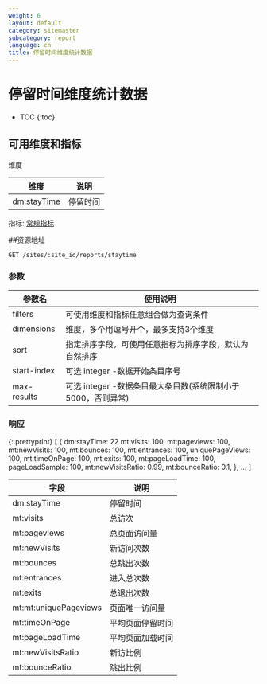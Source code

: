 ```yaml
---
weight: 6
layout: default
category: sitemaster
subcategory: report
language: cn
title: 停留时间维度统计数据
---
```


# 停留时间维度统计数据

* TOC
{:toc}


## 可用维度和指标

维度

| 维度     | 说明     |
|----------|----------|
| dm:stayTime | 停留时间 |

指标: [常规指标](/doc/sitemaster/v1/cn/site_report.html#常规指标)


##资源地址

    GET /sites/:site_id/reports/staytime

### 参数


| 参数名      | 使用说明                                                     |
|-------------|--------------------------------------------------------------|
| filters     | 可使用维度和指标任意组合做为查询条件                         |
| dimensions  | 维度，多个用逗号开个，最多支持3个维度                        |
| sort        | 指定排序字段，可使用任意指标为排序字段，默认为自然排序       |
| start-index | 可选 integer -数据开始条目序号                               |
| max-results | 可选 integer -数据条目最大条目数(系统限制小于5000，否则异常) |

### 响应

{:.prettyprint}
    [
        {
            dm:stayTime: 22
            mt:visits: 100,
            mt:pageviews: 100,
            mt:newVisits: 100,
            mt:bounces: 100,
            mt:entrances: 100,
            uniquePageViews: 100,
            mt:timeOnPage: 100,
            mt:exits: 100,
            mt:pageLoadTime: 100,
            pageLoadSample: 100,
            mt:newVisitsRatio: 0.99,
            mt:bounceRatio: 0.1,
        },
        ...
    ]


| 字段                 | 说明             |
|----------------------|------------------|
| dm:stayTime             | 停留时间         |
| mt:visits            | 总访次           |
| mt:pageviews         | 总页面访问量     |
| mt:newVisits         | 新访问次数       |
| mt:bounces           | 总跳出次数       |
| mt:entrances         | 进入总次数       |
| mt:exits             | 总退出次数       |
| mt:mt:uniquePageviews   | 页面唯一访问量   |
| mt:timeOnPage        | 平均页面停留时间 |
| mt:pageLoadTime      | 平均页面加载时间 |
| mt:newVisitsRatio | 新访比例         |
| mt:bounceRatio       | 跳出比例         |
